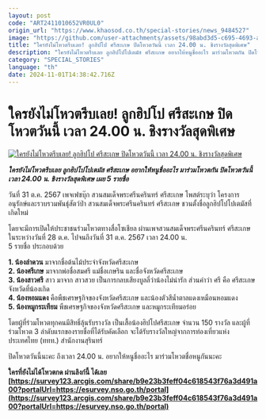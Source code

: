 ```yaml
---
layout: post
code: "ART2411010652VR0UL0"
origin_url: "https://www.khaosod.co.th/special-stories/news_9484527"
image: "https://github.com/user-attachments/assets/98abd3d5-c695-4693-a97a-c5851d7b367f"
title: "ใครยังไม่โหวตรีบเลย! ลูกฮิปโป ศรีสะเกษ ปิดโหวตวันนี้ เวลา 24.00 น. ชิงรางวัลสุดพิเศษ"
description: "ใครยังไม่โหวตรีบเลย ลูกฮิปโปโปเตมัส ศรีสะเกษ อยากให้หนูชื่ออะไร มาร่วมโหวตกัน ปิดโหวตวันนี้ เวลา 24.00 น. ชิงรางวัลสุดพิเศษ เผย 5 รายชื่อ "
category: "SPECIAL_STORIES"
language: "th"
date: 2024-11-01T14:38:42.716Z
---
```


# ใครยังไม่โหวตรีบเลย! ลูกฮิปโป ศรีสะเกษ ปิดโหวตวันนี้ เวลา 24.00 น. ชิงรางวัลสุดพิเศษ

[![ใครยังไม่โหวตรีบเลย! ลูกฮิปโป ศรีสะเกษ ปิดโหวตวันนี้ เวลา 24.00 น. ชิงรางวัลสุดพิเศษ](https://www.khaosod.co.th/wpapp/uploads/2024/10/Hippopotamus01.jpg "ใครยังไม่โหวตรีบเลย! ลูกฮิปโป ศรีสะเกษ ปิดโหวตวันนี้ เวลา 24.00 น. ชิงรางวัลสุดพิเศษ")](https://www.khaosod.co.th/wpapp/uploads/2024/10/Hippopotamus01.jpg)

_**ใครยังไม่โหวตรีบเลย ลูกฮิปโปโปเตมัส ศรีสะเกษ อยากให้หนูชื่ออะไร มาร่วมโหวตกัน ปิดโหวตวันนี้ เวลา 24.00 น. ชิงรางวัลสุดพิเศษ เผย 5 รายชื่อ**_

วันที่ 31 ต.ค. 2567 เพจเฟซบุ๊ก สวนสมเด็จพระศรีนครินทร์ ศรีสะเกษ โพสต์ระบุว่า โครงการอนุรักษ์และรวบรวมพันธุ์สัตว์ป่า สวนสมเด็จพระศรีนครินทร์ ศรีสะเกษ ชวนตั้งชื่อลูกฮิปโปโปเตมัสที่เกิดใหม่

โดยจะมีการเปิดให้ประชาชนร่วมโหวตทางสื่อโซเชียล ผ่านเพจสวนสมเด็จพระศรีนครินทร์ ศรีสะเกษ ในระหว่างวันที่ 28 ต.ค. ไปจนถึงวันที่ 31 ต.ค. 2567 เวลา 24.00 น.  
5 รายชื่อ ประกอบด้วย

**1\. น้องลำดวน** มาจากชื่อต้นไม้ประจำจังหวัดศรีสะเกษ  
**2\. น้องศรีเกษ** มาจากพ่อชื่อสมศรี แม่ชื่อเกษริน และชื่อจังหวัดศรีสะเกษ  
**3\. น้องสาวศรี** สาว มาจาก สาวสวย เป็นการกลบเสียงบูลลี่ว่าน้องไม่น่ารัก ส่วนคำว่า ศรี คือ ศรีสะเกษ จังหวัดที่น้องเกิด  
**4\. น้องหอมแดง** คือพืชเศรษฐกิจของจังหวัดศรีสะเกษ และน้องตัวสีน้ำตาลแดงเหมือนหอมแดง  
**5\. น้องหมูกระเทียม** พืชเศรษฐกิจของจังหวัดศรีสะเกษ และหมูกระเทียมอร่อย

โดยผู้ที่ร่วมโหวตทุกคนมีสิทธิ์ลุ้นรับรางวัล เป็นเสื้อน้องฮิปโปศรีสะเกษ จำนวน 150 รางวัล และผู้ที่ร่วมโหวต 3 ลำดับแรกของรายชื่อที่ได้รับคัดเลือก จะได้รับรางวัลใหญ่จากการท่องเที่ยวแห่งประเทศไทย (ททท.) สำนักงานสุรินทร์

ปิดโหวตวันนี้นะคะ ถึงเวลา 24.00 น. อยากให้หนูชื่ออะไร มาร่วมโหวตชื่อหนูกันนะคะ

**ใครที่ยังไม่ได้โหวตกด ผ่านลิงก์นี้ ได้เลย [https://survey123.arcgis.com/share/b9e23b3feff04c618543f76a3d491a00?portalUrl=https://esurvey.nso.go.th/portal](https://survey123.arcgis.com/share/b9e23b3feff04c618543f76a3d491a00?portalUrl=https://esurvey.nso.go.th/portal)**